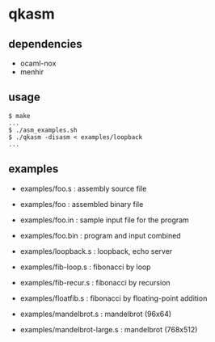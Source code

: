 # qkasm

## dependencies

- ocaml-nox
- menhir

## usage

```
$ make
...
$ ./asm_examples.sh
$ ./qkasm -disasm < examples/loopback
...
```

## examples

* examples/foo.s : assembly source file
* examples/foo : assembled binary file
* examples/foo.in : sample input file for the program
* examples/foo.bin : program and input combined

* examples/loopback.s : loopback, echo server
* examples/fib-loop.s : fibonacci by loop
* examples/fib-recur.s : fibonacci by recursion
* examples/floatfib.s : fibonacci by floating-point addition
* examples/mandelbrot.s : mandelbrot (96x64)
* examples/mandelbrot-large.s : mandelbrot (768x512)

